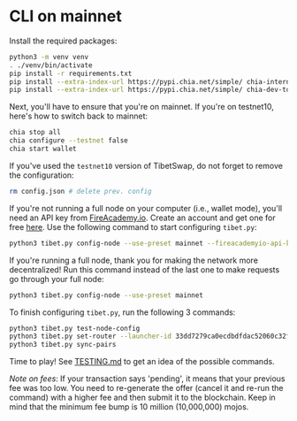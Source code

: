 # CLI on mainnet

Install the required packages:

```bash
python3 -m venv venv
. ./venv/bin/activate
pip install -r requirements.txt
pip install --extra-index-url https://pypi.chia.net/simple/ chia-internal-custody
pip install --extra-index-url https://pypi.chia.net/simple/ chia-dev-tools
```

Next, you'll have to ensure that you're on mainnet. If you're on testnet10, here's how to switch back to mainnet:

```bash
chia stop all
chia configure --testnet false
chia start wallet
```

If you've used the `testnet10` version of TibetSwap, do not forget to remove the configuration:


```bash
rm config.json # delete prev. config
```

If you're not running a full node on your computer (i.e., wallet mode), you'll need an API key from [FireAcademy.io](https://fireacademy.io). Create an account and get one for free [here](https://dashboard.fireacademy.io/). Use the following command to start configuring `tibet.py`:
```bash
python3 tibet.py config-node --use-preset mainnet --fireacademyio-api-key [you-api-key]
```

If you're running a full node, thank you for making the network more decentralized! Run this command instead of the last one to make requests go through your full node:

```bash
python3 tibet.py config-node --use-preset mainnet
```

To finish configuring `tibet.py`, run the following 3 commands:

```bash
python3 tibet.py test-node-config
python3 tibet.py set-router --launcher-id 33dd7279ca0ecdbdfdac52060c32f3084bfc002bbd18330d9060bf2ec4c3ba2b
python3 tibet.py sync-pairs
```

Time to play! See [TESTING.md](TESTING.md) to get an idea of the possible commands.

*Note on fees*: If your transaction says 'pending', it means that your previous fee was too low. You need to re-generate the offer (cancel it and re-run the command) with a higher fee and then submit it to the blockchain. Keep in mind that the minimum fee bump is 10 million (10,000,000) mojos.
